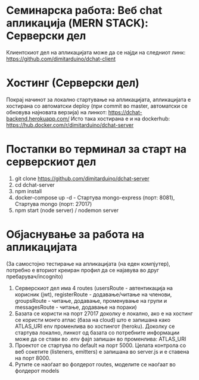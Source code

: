 # Семинарска работа: Веб chat апликација (MERN STACK): Серверски дел
Клиентскиот дел на апликацијата може да се најди на следниот линк: https://github.com/dimitarduino/dchat-client

# Хостинг (Серверски дел)
Покрај начинот за локално стартување на апликацијата, апликацијата е хостирана со автоматски deploy (при commit во master, автоматски се обновува најновата верзија) на линкот: https://dchat-backend.herokuapp.com/
Исто така хостирана е и на dockerhub: https://hub.docker.com/r/dimitarduino/dchat-server

# Постапки во терминал за старт на серверскиот дел
1. git clone https://github.com/dimitarduino/dchat-server
2. cd dchat-server
3. npm install
4. docker-compose up -d - Стартува mongo-express (порт: 8081), Стартува mongo (порт: 27017)
5. npm start (node server) / nodemon server


# Објаснување за работа на апликацијата
(За самостојно тестирање на апликацијата (на еден компјутер), потребно е вториот креиран профил да се најавува во друг пребарувач/incognito)
1. Серверскиот дел има 4 routes (usersRoute - автентикација на корисник (jwt), registerRoute - додавање/читање на членови, groupsRoute - читање, додавање, променување на групи и messagesRoute - читање, додавање на пораки)
2. Базата се користи на порт 27017 доколку е локално, ако е на хостинг се користи монго атлас (база на cloud) што е запишана како ATLAS_URI env променлива во хостингот (heroku). Доколку се стартува локално, линкот од базата со потребните информации може да се стави во .env фајл запишан во променлива: ATLAS_URI
3. Проектот се стартува по default на порт 5000. Целата контрола со веб сокетите (listeners, emitters) е запишана во server.js и е ставена на порт 8000.
4. Рутите се наоѓаат во фолдерот routes, моделите се наоѓаат во фолдерот models